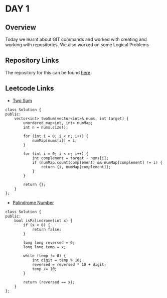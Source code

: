 # DAY 1

## Overview

Today we learnt about GIT commands and worked with creating and working with repositories.
We also worked on some Logical Problems

## Repository Links

The repository for this can be found [here](https://github.com/ash0306/Genspark-demo).

## Leetcode Links

* [Two Sum](https://leetcode.com/problems/two-sum/description/)

```
class Solution {
public:
    vector<int> twoSum(vector<int>& nums, int target) {
        unordered_map<int, int> numMap;
        int n = nums.size();

        for (int i = 0; i < n; i++) {
            numMap[nums[i]] = i;
        }
        
        for (int i = 0; i < n; i++) {
            int complement = target - nums[i];
            if (numMap.count(complement) && numMap[complement] != i) {
                return {i, numMap[complement]};
            }
        }

        return {};
    }
};
```

* [Palindrome Number](https://leetcode.com/problems/palindrome-number/)
```
class Solution {
public:
    bool isPalindrome(int x) {
        if (x < 0) {
            return false;
        }

        long long reversed = 0;
        long long temp = x;

        while (temp != 0) {
            int digit = temp % 10;
            reversed = reversed * 10 + digit;
            temp /= 10;
        }

        return (reversed == x);
    }
};
```
